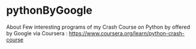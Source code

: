 # pythonByGoogle
About
Few interesting programs of my Crash Course on Python by offered by Google via Coursera : https://www.coursera.org/learn/python-crash-course

